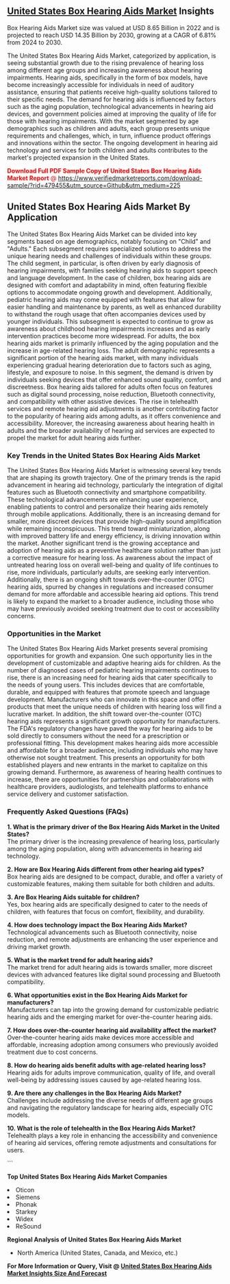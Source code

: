 <h2><a href="https://www.verifiedmarketreports.com/download-sample/?rid=479455&amp;utm_source=Github&amp;utm_medium=225" target="_blank">United States Box Hearing Aids Market</a> Insights</h2><p>Box Hearing Aids Market size was valued at USD 8.65 Billion in 2022 and is projected to reach USD 14.35 Billion by 2030, growing at a CAGR of 6.81% from 2024 to 2030.</p><p> <p>The United States Box Hearing Aids Market, categorized by application, is seeing substantial growth due to the rising prevalence of hearing loss among different age groups and increasing awareness about hearing impairments. Hearing aids, specifically in the form of box models, have become increasingly accessible for individuals in need of auditory assistance, ensuring that patients receive high-quality solutions tailored to their specific needs. The demand for hearing aids is influenced by factors such as the aging population, technological advancements in hearing aid devices, and government policies aimed at improving the quality of life for those with hearing impairments. With the market segmented by age demographics such as children and adults, each group presents unique requirements and challenges, which, in turn, influence product offerings and innovations within the sector. The ongoing development in hearing aid technology and services for both children and adults contributes to the market's projected expansion in the United States. <p><span class=""><span style="color: #ff0000;"><strong>Download Full PDF Sample Copy of United States Box Hearing Aids Market Report</strong> @ </span><a href="https://www.verifiedmarketreports.com/download-sample/?rid=479455&amp;utm_source=Github&amp;utm_medium=225" target="_blank">https://www.verifiedmarketreports.com/download-sample/?rid=479455&amp;utm_source=Github&amp;utm_medium=225</a></span></p></p> <h2>United States Box Hearing Aids Market By Application</h2> <p>The United States Box Hearing Aids Market can be divided into key segments based on age demographics, notably focusing on "Child" and "Adults." Each subsegment requires specialized solutions to address the unique hearing needs and challenges of individuals within these groups. The child segment, in particular, is often driven by early diagnosis of hearing impairments, with families seeking hearing aids to support speech and language development. In the case of children, box hearing aids are designed with comfort and adaptability in mind, often featuring flexible options to accommodate ongoing growth and development. Additionally, pediatric hearing aids may come equipped with features that allow for easier handling and maintenance by parents, as well as enhanced durability to withstand the rough usage that often accompanies devices used by younger individuals. This subsegment is expected to continue to grow as awareness about childhood hearing impairments increases and as early intervention practices become more widespread. For adults, the box hearing aids market is primarily influenced by the aging population and the increase in age-related hearing loss. The adult demographic represents a significant portion of the hearing aids market, with many individuals experiencing gradual hearing deterioration due to factors such as aging, lifestyle, and exposure to noise. In this segment, the demand is driven by individuals seeking devices that offer enhanced sound quality, comfort, and discreetness. Box hearing aids tailored for adults often focus on features such as digital sound processing, noise reduction, Bluetooth connectivity, and compatibility with other assistive devices. The rise in telehealth services and remote hearing aid adjustments is another contributing factor to the popularity of hearing aids among adults, as it offers convenience and accessibility. Moreover, the increasing awareness about hearing health in adults and the broader availability of hearing aid services are expected to propel the market for adult hearing aids further. <h3>Key Trends in the United States Box Hearing Aids Market</h3> <p>The United States Box Hearing Aids Market is witnessing several key trends that are shaping its growth trajectory. One of the primary trends is the rapid advancement in hearing aid technology, particularly the integration of digital features such as Bluetooth connectivity and smartphone compatibility. These technological advancements are enhancing user experience, enabling patients to control and personalize their hearing aids remotely through mobile applications. Additionally, there is an increasing demand for smaller, more discreet devices that provide high-quality sound amplification while remaining inconspicuous. This trend toward miniaturization, along with improved battery life and energy efficiency, is driving innovation within the market. Another significant trend is the growing acceptance and adoption of hearing aids as a preventive healthcare solution rather than just a corrective measure for hearing loss. As awareness about the impact of untreated hearing loss on overall well-being and quality of life continues to rise, more individuals, particularly adults, are seeking early intervention. Additionally, there is an ongoing shift towards over-the-counter (OTC) hearing aids, spurred by changes in regulations and increased consumer demand for more affordable and accessible hearing aid options. This trend is likely to expand the market to a broader audience, including those who may have previously avoided seeking treatment due to cost or accessibility concerns. <h3>Opportunities in the Market</h3> <p>The United States Box Hearing Aids Market presents several promising opportunities for growth and expansion. One such opportunity lies in the development of customizable and adaptive hearing aids for children. As the number of diagnosed cases of pediatric hearing impairments continues to rise, there is an increasing need for hearing aids that cater specifically to the needs of young users. This includes devices that are comfortable, durable, and equipped with features that promote speech and language development. Manufacturers who can innovate in this space and offer products that meet the unique needs of children with hearing loss will find a lucrative market. In addition, the shift toward over-the-counter (OTC) hearing aids represents a significant growth opportunity for manufacturers. The FDA's regulatory changes have paved the way for hearing aids to be sold directly to consumers without the need for a prescription or professional fitting. This development makes hearing aids more accessible and affordable for a broader audience, including individuals who may have otherwise not sought treatment. This presents an opportunity for both established players and new entrants in the market to capitalize on this growing demand. Furthermore, as awareness of hearing health continues to increase, there are opportunities for partnerships and collaborations with healthcare providers, audiologists, and telehealth platforms to enhance service delivery and customer satisfaction. <h3>Frequently Asked Questions (FAQs)</h3> <p><strong>1. What is the primary driver of the Box Hearing Aids Market in the United States?</strong><br> The primary driver is the increasing prevalence of hearing loss, particularly among the aging population, along with advancements in hearing aid technology.</p> <p><strong>2. How are Box Hearing Aids different from other hearing aid types?</strong><br> Box hearing aids are designed to be compact, durable, and offer a variety of customizable features, making them suitable for both children and adults.</p> <p><strong>3. Are Box Hearing Aids suitable for children?</strong><br> Yes, box hearing aids are specifically designed to cater to the needs of children, with features that focus on comfort, flexibility, and durability.</p> <p><strong>4. How does technology impact the Box Hearing Aids Market?</strong><br> Technological advancements such as Bluetooth connectivity, noise reduction, and remote adjustments are enhancing the user experience and driving market growth.</p> <p><strong>5. What is the market trend for adult hearing aids?</strong><br> The market trend for adult hearing aids is towards smaller, more discreet devices with advanced features like digital sound processing and Bluetooth compatibility.</p> <p><strong>6. What opportunities exist in the Box Hearing Aids Market for manufacturers?</strong><br> Manufacturers can tap into the growing demand for customizable pediatric hearing aids and the emerging market for over-the-counter hearing aids.</p> <p><strong>7. How does over-the-counter hearing aid availability affect the market?</strong><br> Over-the-counter hearing aids make devices more accessible and affordable, increasing adoption among consumers who previously avoided treatment due to cost concerns.</p> <p><strong>8. How do hearing aids benefit adults with age-related hearing loss?</strong><br> Hearing aids for adults improve communication, quality of life, and overall well-being by addressing issues caused by age-related hearing loss.</p> <p><strong>9. Are there any challenges in the Box Hearing Aids Market?</strong><br> Challenges include addressing the diverse needs of different age groups and navigating the regulatory landscape for hearing aids, especially OTC models.</p> <p><strong>10. What is the role of telehealth in the Box Hearing Aids Market?</strong><br> Telehealth plays a key role in enhancing the accessibility and convenience of hearing aid services, offering remote adjustments and consultations for users.</p> ```</p><p><strong>Top United States Box Hearing Aids Market Companies</strong></p><div data-test-id=""><p><li>Oticon</li><li> Siemens</li><li> Phonak</li><li> Starkey</li><li> Widex</li><li> ReSound</li></p><div><strong>Regional Analysis of&nbsp;United States Box Hearing Aids Market</strong></div><ul><li dir="ltr"><p dir="ltr">North America&nbsp;(United States, Canada, and Mexico, etc.)</p></li></ul><p><strong>For More Information or Query, Visit @&nbsp;</strong><strong><a href="https://www.verifiedmarketreports.com/product/box-hearing-aids-market-size-and-forecast/?utm_source=Github&amp;utm_medium=225" target="_blank">United States Box Hearing Aids Market Insights Size And Forecast</a></strong></p></div>
